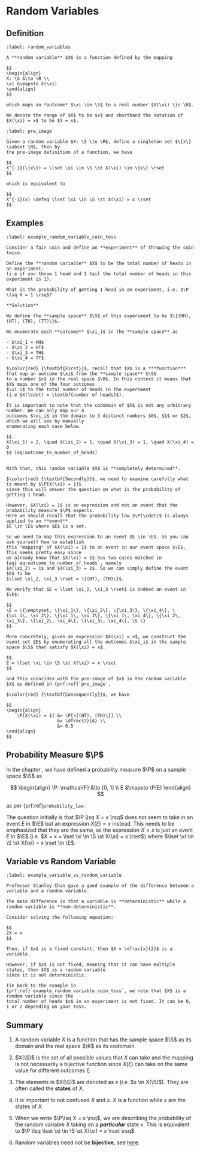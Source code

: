 # Random Variables

## Definition

````{prf:definition} Random Variables
:label: random_variables

A **random variable** $X$ is a function defined by the mapping

$$
\begin{align}
X: \S &\to \R \\
\xi &\mapsto X(\xi)
\end{align}
$$

which maps an *outcome* $\xi \in \S$ to a real number $X(\xi) \in \R$.

We denote the range of $X$ to be $x$ and shorthand the notation of $X(\xi) = x$ to be $X = x$.
````

````{prf:definition} Pre-image of a Random Variable
:label: pre_image

Given a random variable $X: \S \to \R$, define a singleton set $\{x\} \subset \R$, then by 
the pre-image definition of a function, we have

$$
X^{-1}(\{x\}) = \lset \xi \in \S \st X(\xi) \in \{x\} \rset
$$

which is equivalent to

$$
X^{-1}(x) \defeq \lset \xi \in \S \st X(\xi) = x \rset
$$
````

## Examples

````{prf:example} Coin Toss
:label: example_random_variable_coin_toss

Consider a fair coin and define an **experiment** of throwing the coin twice.

Define the **random variable** $X$ to be the total number of heads in an experiment.
(i.e if you throw 1 head and 1 tail the total number of heads in this experiment is 1).

What is the probability of getting 1 head in an experiment, i.e. $\P \lsq X = 1 \rsq$?

**Solution**

We define the **sample space** $\S$ of this experiment to be $\{(HH), (HT), (TH), (TT)\}$.

We enumerate each **outcome** $\xi_i$ in the **sample space** as

- $\xi_1 = HH$
- $\xi_2 = HT$
- $\xi_3 = TH$
- $\xi_4 = TT$

$\color{red} {\textbf{First}}$, recall that $X$ is a ***function*** that map an outcome $\xi$ from the **sample space** $\S$ 
to a number $x$ in the real space $\R$. In this context it means that $X$ maps one of the four outcomes
$\xi_i$ to the total number of heads in the experiment
(i.e $X(\cdot) = \textbf{number of heads}$).

It is important to note that the codomain of $X$ is not any arbitrary number. We can only map our 4 
outcomes $\xi_i$ in the domain to 3 distinct numbers $0$, $1$ or $2$, which we will see by manually
enumerating each case below.

$$
X(\xi_1) = 2, \quad X(\xi_2) = 1, \quad X(\xi_3) = 1, \quad X(\xi_4) = 0
$$ (eq:outcome_to_number_of_heads)


With that, this random variable $X$ is **completely determined**. 

$\color{red} {\textbf{Secondly}}$, we need to examine carefully what is meant by $\P[X(\xi) = 1]$ 
since this will answer the question on what is the probability of getting 1 head. 

However, $X(\xi) = 1$ is an expression and not an event that the probability measure $\P$ expects.
Here we should recall that the probability law $\P(\cdot)$ is always applied to an **event** 
$E \in \E$ where $E$ is a set.

So we need to map this expression to an event $E \in \E$. So you can ask yourself how to establish
this "mapping" of $X(\xi) = 1$ to an event in our event space $\E$. This seems pretty easy since
we already know that $X(\xi) = 1$ has two cases matched in {eq}`eq:outcome_to_number_of_heads`, namely
$X(\xi_2) = 1$ and $X(\xi_3) = 1$. So we can simply define the event $E$ to be 
$\lset \xi_2, \xi_3 \rset = \{(HT), (TH)\}$.

We verify that $E = \lset \xi_2, \xi_3 \rset$ is indeed an event in $\E$:

$$
\E = \{\emptyset, \{\xi_1\}, \{\xi_2\}, \{\xi_3\}, \{\xi_4\}, \{\xi_1\, \xi_2\}, \{\xi_1\, \xi_3\}, \{\xi_1\, \xi_4\}, \{\xi_2\, \xi_3\}, \{\xi_2\, \xi_4\}, \{\xi_3\, \xi_4\}, \S \} 
$$

More concretely, given an expression $X(\xi) = x$, we construct the event set $E$ by enumerating all the outcomes $\xi_i$ in the sample space $\S$ that satisfy $X(\xi) = x$.

$$
E = \lset \xi \in \S \st X(\xi) = x \rset
$$

and this coincides with the pre-image of $x$ in the random variable $X$ as defined in {prf:ref}`pre_image`.

$\color{red} {\textbf{Consequently}}$, we have 

$$
\begin{align}
    \P[X(\xi) = 1] &= \P[\{(HT), (TH)\}] \\
                   &= \dfrac{2}{4} \\
                   &= 0.5
\end{align}
$$
````

## Probability Measure $\P$

In the chapter [](../02_probability/0202_probability_space.md), we have defined a probability measure $\P$ on a sample space $\S$ as

$$
\begin{align}
    \P: \mathcal{F} &\to [0, 1] \\
    E &\mapsto \P(E)
\end{align}
$$

as per {prf:ref}`probability_law`.

The question initially is that $\P \lsq X = x \rsq$ does not seem to take in an event $E$ in $\E$ but an expression
$X(\xi) = x$ instead. 
This needs to be emphasized that they are the same, as the expression $X = x$ is
just an event $E$ in $\E$ (i.e. $X = x = \lset \xi \in \S \st X(\xi) = x \rset$)
where $\lset \xi \in \S \st X(\xi) = x \rset \in \E$.

## Variable vs Random Variable

````{prf:example} Variable vs Random Variable
:label: example_variable_vs_random_variable

Professor Stanley Chan gave a good example of the difference between a variable and a random variable.

The main difference is that a variable is **deterministic** while a random variable is **non-deterministic**.

Consider solving the following equation:

$$
2X = x
$$

Then, if $x$ is a fixed constant, then $X = \dfrac{x}{2}$ is a variable.

However, if $x$ is not fixed, meaning that it can have multiple states, then $X$ is a random variable
since it is not deterministic.

Tie back to the example in {prf:ref}`example_random_variable_coin_toss`, we note that $X$ is a random variable since the 
total number of heads $x$ in an experiment is not fixed. It can be 0, 1 or 2 depending on your toss.
````

## Summary

1. A random variable $X$ is a function that has the sample space $\S$ as its domain and the real space
   $\R$ as its codomain.

2. $X(\S)$ is the set of all possible values that $X$ can take and the mapping is not necessarily
   a bijective function since $X(\xi)$ can take on the same value for different outcomes $\xi$.

3. The elements in $X(\S)$ are denoted as $x$ (i.e. $x \in X(\S)$). 
   They are often called the **states** of $X$.

4. It is important to not confused $X$ and $x$. $X$ is a function while $x$ are the 
   states of $X$. 

5. When we write $\P\lsq X = x \rsq$, we are describing the probability of the random variable $X$
   taking on a ***particular*** state $x$. This is equivalent to $\P \lsq \lset \xi \in \S \st X(\xi) = x \rset \rsq$.

6. Random variables need not be **bijective**, see [here](https://math.stackexchange.com/questions/202540/is-a-random-variable-bijective).

